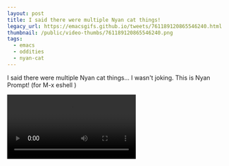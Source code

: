 ```yaml
---
layout: post
title: I said there were multiple Nyan cat things!
legacy_url: https://emacsgifs.github.io/tweets/761189120865546240.html
thumbnail: /public/video-thumbs/761189120865546240.png
tags:
  - emacs
  - oddities
  - nyan-cat
---
```


I said there were multiple Nyan cat things... I wasn't joking. This is Nyan Prompt! (for M-x eshell )

<video controls autoplay loop>
  <source src="/public/videos/761189120865546240.mp4" type="video/mp4">
    Sorry your browser does not support the video tag, maybe time to upgrade?
</video>
